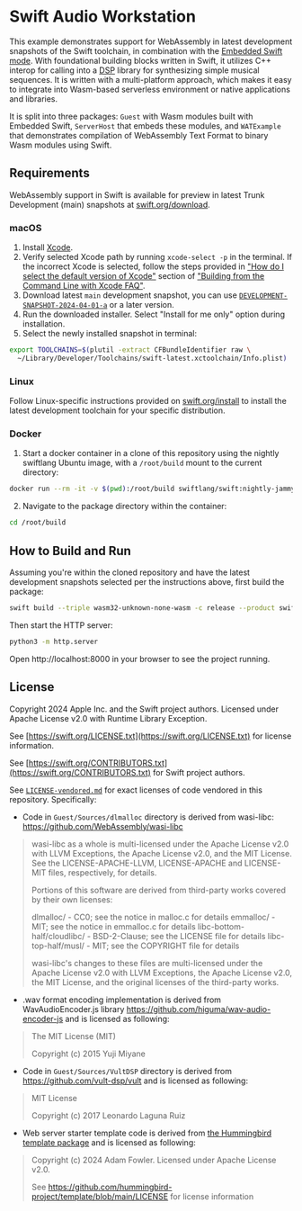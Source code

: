 # Swift Audio Workstation

This example demonstrates support for WebAssembly in latest development snapshots of the Swift toolchain, in combination
with the [Embedded Swift mode](https://github.com/apple/swift/blob/main/docs/EmbeddedSwift/UserManual.md).
With foundational building blocks written in Swift, it utilizes C++ interop for calling into a
[DSP](https://en.wikipedia.org/wiki/Digital_signal_processing) library for synthesizing simple musical sequences. It is
written with a multi-platform approach, which makes it easy to integrate into Wasm-based serverless environment or
native applications and libraries.

It is split into three packages: `Guest` with Wasm modules built with Embedded Swift, `ServerHost` that embeds these modules, and `WATExample` that demonstrates compilation of WebAssembly Text Format to binary Wasm modules using Swift.

## Requirements

WebAssembly support in Swift is available for preview in latest Trunk Development (main) snapshots at
[swift.org/download](https://www.swift.org/download).

### macOS

1. Install [Xcode](https://apps.apple.com/us/app/xcode/id497799835?mt=12).
2. Verify selected Xcode path by running `xcode-select -p` in the terminal. If the incorrect Xcode is selected, follow
the steps provided in ["How do I select the default version of Xcode"](https://developer.apple.com/library/archive/technotes/tn2339/_index.html#//apple_ref/doc/uid/DTS40014588-CH1-HOW_DO_I_SELECT_THE_DEFAULT_VERSION_OF_XCODE_TO_USE_FOR_MY_COMMAND_LINE_TOOLS_) section of
["Building from the Command Line with Xcode FAQ"](https://developer.apple.com/library/archive/technotes/tn2339/_index.html).
3. Download latest `main` development snapshot, you can use [`DEVELOPMENT-SNAPSHOT-2024-04-01-a`](https://download.swift.org/development/xcode/swift-DEVELOPMENT-SNAPSHOT-2024-04-01-a/swift-DEVELOPMENT-SNAPSHOT-2024-04-01-a-osx.pkg) or a later version.
4. Run the downloaded installer. Select "Install for me only" option during installation.
5. Select the newly installed snapshot in terminal:

```sh
export TOOLCHAINS=$(plutil -extract CFBundleIdentifier raw \
  ~/Library/Developer/Toolchains/swift-latest.xctoolchain/Info.plist)
```

### Linux

Follow Linux-specific instructions provided on [swift.org/install](https://www.swift.org/install/#linux) to install the
latest development toolchain for your specific distribution.

### Docker

1. Start a docker container in a clone of this repository using the nightly swiftlang Ubuntu image, with a `/root/build`
mount to the current directory:

```sh
docker run --rm -it -v $(pwd):/root/build swiftlang/swift:nightly-jammy /bin/bash
```

2. Navigate to the package directory within the container:

```sh
cd /root/build
```

## How to Build and Run

Assuming you're within the cloned repository and have the latest development snapshots selected per the instructions
above, first build the package:

```sh
swift build --triple wasm32-unknown-none-wasm -c release --product swift-audio
```

Then start the HTTP server:

```sh
python3 -m http.server
```

Open http://localhost:8000 in your browser to see the project running.

## License

Copyright 2024 Apple Inc. and the Swift project authors. Licensed under Apache License v2.0 with Runtime Library Exception.

See [https://swift.org/LICENSE.txt](https://swift.org/LICENSE.txt) for license information.

See [https://swift.org/CONTRIBUTORS.txt](https://swift.org/CONTRIBUTORS.txt) for Swift project authors.

See [`LICENSE-vendored.md`](https://github.com/swiftlang/swift-for-wasm-examples/blob/main/AudioWorkstation/LICENSE-vendored.md) for exact licenses of code vendored in this repository. Specifically:

* Code in `Guest/Sources/dlmalloc` directory is derived from wasi-libc: https://github.com/WebAssembly/wasi-libc

> wasi-libc as a whole is multi-licensed under the Apache License v2.0 with LLVM Exceptions, the Apache License v2.0, and the MIT License. See the LICENSE-APACHE-LLVM, LICENSE-APACHE and LICENSE-MIT files, respectively, for details.
>
> Portions of this software are derived from third-party works covered by their own licenses:
>
> dlmalloc/ - CC0; see the notice in malloc.c for details emmalloc/ - MIT; see the notice in emmalloc.c for details libc-bottom-half/cloudlibc/ - BSD-2-Clause; see the LICENSE file for details libc-top-half/musl/ - MIT; see the COPYRIGHT file for details
>
> wasi-libc's changes to these files are multi-licensed under the Apache License v2.0 with LLVM Exceptions, the Apache License v2.0, the MIT License, and the original licenses of the third-party works.

* .wav format encoding implementation is derived from WavAudioEncoder.js library https://github.com/higuma/wav-audio-encoder-js and is licensed as following:

> The MIT License (MIT)
>
> Copyright (c) 2015 Yuji Miyane

* Code in `Guest/Sources/VultDSP` directory is derived from https://github.com/vult-dsp/vult and is licensed as following:

> MIT License
>
> Copyright (c) 2017 Leonardo Laguna Ruiz

* Web server starter template code is derived from [the Hummingbird template package](https://github.com/hummingbird-project/template) and is licensed as following:

> Copyright (c) 2024 Adam Fowler.
> Licensed under Apache License v2.0.
>
> See https://github.com/hummingbird-project/template/blob/main/LICENSE for license information
